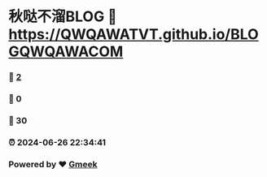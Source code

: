 # 秋哒不溜BLOG :link: https://QWQAWATVT.github.io/BLOGQWQAWACOM 
### :page_facing_up: [2](https://QWQAWATVT.github.io/BLOGQWQAWACOM/tag.html) 
### :speech_balloon: 0 
### :hibiscus: 30 
### :alarm_clock: 2024-06-26 22:34:41 
### Powered by :heart: [Gmeek](https://github.com/Meekdai/Gmeek)
